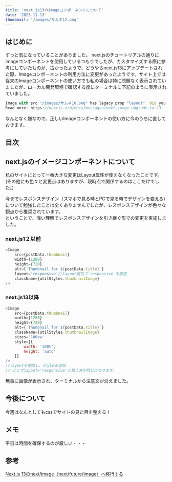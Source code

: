 ```yaml
---
title: 'next.js13のimageコンポーネントについて'
date: '2023-11-13'
thumbnail: '/images/サムネ12.png'
---
```

## はじめに
ずっと気になっていることがありました。
next.jsのチュートリアルの通りにImageコンポーネントを使用しているつもりでしたが、カスタマイズする際に参考にしていたものが、古かったようで、どうやらnext.js13にアップデートされた際、Imageコンポーネントの利用方法に変更があったようです。サイト上では従来のImageコンポーネントの使い方でも私の場合は特に問題なく表示されていましたが、ローカル開発環境で確認する度にターミナルに下記のように表示されていました。
```js
Image with src "/images/サムネ10.png" has legacy prop "layout". Did you forget to run the codemod?
Read more: https://nextjs.org/docs/messages/next-image-upgrade-to-13
```
なんとなく嫌なので、正しいImageコンポーネントの使い方に今のうちに直しておきます。  

## 目次

## next.jsのイメージコンポーネントについて
私のサイトにとって一番大きな変更はLayout属性が使えなくなったことです。  
(その他にも色々と変更点はありますが、現時点で関係するのはここだけでした。)

今までレスポンスデザイン（スマホで見る時とPCで見る時でデザインを変える）について勉強したことは全くありませんでしたが、レスポンスデザインが色々な観点から推奨されています。  
ということで、浅い理解でレスポンスデザインを引き継ぐ形での変更を実施しました。

### next.js1２以前
```js
<Image
    src={postData.thumbnail}
    width={1280}
    height={720} 
    alt={`Thumbnail for ${postData.title}`}
    layout='responsive'//layout属性で'responsive'を設定
    className={utilStyles.thumbnailImage}
/>
```

### next.js13以降
```js
<Image
    src={postData.thumbnail}
    width={1280}
    height={720} 
    alt={`Thumbnail for ${postData.title}`}
    className={utilStyles.thumbnailImage}
    sizes='100vw'
    style={{
        width: '100%',
        height: 'auto'
    }}
/>
//layoutを削除し、styleを追加
//↑ここでlayout='responsive'と見え方が同じになります。
```
無事に画像が表示され、ターミナルから注意文が消えました。

## 今後について
今週はなんとしてもcssでサイトの見た目を整える！

## メモ
平日は時間を確保するのが厳しい・・・ 

## 参考
[Next.js 13のnext/image（next/future/image）へ移行する](https://ebisu.com/note/next-image-migration/)

